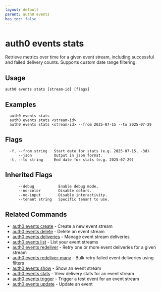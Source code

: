 ```yaml
---
layout: default
parent: auth0 events
has_toc: false
---
```

# auth0 events stats

Retrieve metrics over time for a given event stream, including 
successful and failed delivery counts. Supports custom date range filtering.

## Usage
```
auth0 events stats [stream-id] [flags]
```

## Examples

```
  auth0 events stats
  auth0 events stats <stream-id>
  auth0 events stats <stream-id> --from 2025-07-15 --to 2025-07-29
```


## Flags

```
  -f, --from string   Start date for stats (e.g. 2025-07-15, -3d)
      --json          Output in json format.
  -t, --to string     End date for stats (e.g. 2025-07-29)
```


## Inherited Flags

```
      --debug           Enable debug mode.
      --no-color        Disable colors.
      --no-input        Disable interactivity.
      --tenant string   Specific tenant to use.
```


## Related Commands

- [auth0 events create](auth0_events_create.md) - Create a new event stream
- [auth0 events delete](auth0_events_delete.md) - Delete an event stream
- [auth0 events deliveries](auth0_events_deliveries.md) - Manage event stream deliveries
- [auth0 events list](auth0_events_list.md) - List your event streams
- [auth0 events redeliver](auth0_events_redeliver.md) - Retry one or more event deliveries for a given stream
- [auth0 events redeliver-many](auth0_events_redeliver-many.md) - Bulk retry failed event deliveries using filters
- [auth0 events show](auth0_events_show.md) - Show an event stream
- [auth0 events stats](auth0_events_stats.md) - View delivery stats for an event stream
- [auth0 events trigger](auth0_events_trigger.md) - Trigger a test event for an event stream
- [auth0 events update](auth0_events_update.md) - Update an event


